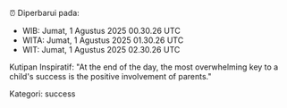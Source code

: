 ⏰ Diperbarui pada:
- WIB: Jumat, 1 Agustus 2025 00.30.26 UTC
- WITA: Jumat, 1 Agustus 2025 01.30.26 UTC
- WIT: Jumat, 1 Agustus 2025 02.30.26 UTC

Kutipan Inspiratif:
"At the end of the day, the most overwhelming key to a child's success is the positive involvement of parents."


Kategori: success

